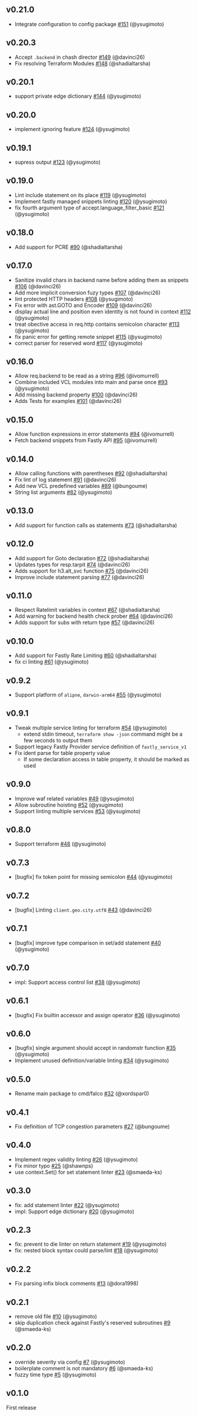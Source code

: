 ## v0.21.0

- Integrate configuration to config package [#151](https://github.com/ysugimoto/falco/pull/151) (@ysugimoto)

## v0.20.3

- Accept `.backend` in chash director [#149](https://github.com/ysugimoto/falco/pull/149) (@davinci26)
- Fix resolving Terraform Modules [#148](https://github.com/ysugimoto/falco/pull/148) (@shadialtarsha)

## v0.20.1

- support private edge dictionary [#144](https://github.com/ysugimoto/falco/pull/144) (@ysugimoto)

## v0.20.0

- implement ignoring feature [#124](https://github.com/ysugimoto/falco/pull/124) (@ysugimoto)

## v0.19.1

- supress output [#123](https://github.com/ysugimoto/falco/pull/123) (@ysugimoto)

## v0.19.0

- Lint include statement on its place [#119](https://github.com/ysugimoto/falco/pull/119) (@ysugimoto)
- Implement fastly managed snippets linting [#120](https://github.com/ysugimoto/falco/pull/120) (@ysugimoto)
- fix fourth argument type of accept.language_filter_basic [#121](https://github.com/ysugimoto/falco/pull/121) (@ysugimoto)

## v0.18.0

- Add support for PCRE [#90](https://github.com/ysugimoto/falco/pull/90) (@shadialtarsha)

## v0.17.0

- Sanitize invalid chars in backend name before adding them as snippets [#106](https://github.com/ysugimoto/falco/pull/106) (@davinci26)
- Add more implicit conversion fuzy types [#107](https://github.com/ysugimoto/falco/pull/107) (@davinci26)
- lint protected HTTP headers [#108](https://github.com/ysugimoto/falco/pull/108) (@ysugimoto)
- Fix error with ast.GOTO and Encoder [#109](https://github.com/ysugimoto/falco/pull/109) (@davinci26)
- display actual line and position even identity is not found in context [#112](https://github.com/ysugimoto/falco/pull/112) (@ysugimoto)
- treat obective access in req.http contains semicolon character [#113](https://github.com/ysugimoto/falco/pull/113) (@ysugimoto)
- fix panic error for getting remote snippet [#115](https://github.com/ysugimoto/falco/pull/115) (@ysugimoto)
- correct parser for reserved word [#117](https://github.com/ysugimoto/falco/pull/117) (@ysugimoto)

## v0.16.0

- Allow req.backend to be read as a string [#96](https://github.com/ysugimoto/falco/pull/96) (@ivomurrell)
- Combine included VCL modules into main and parse once [#93](https://github.com/ysugimoto/falco/pull/93) (@ysugimoto)
- Add missing backend property [#100](https://github.com/ysugimoto/falco/pull/100) (@davinci26)
- Adds Tests for examples [#101](https://github.com/ysugimoto/falco/pull/101) (@davinci26)

## v0.15.0

- Allow function expressions in error statements [#94](https://github.com/ysugimoto/falco/pull/94) (@ivomurrell)
- Fetch backend snippets from Fastly API [#95](https://github.com/ysugimoto/falco/pull/95) (@ivomurrell)


## v0.14.0

- Allow calling functions with parentheses [#92](https://github.com/ysugimoto/falco/pull/92) (@shadialtarsha)
- Fix lint of log statement [#91](https://github.com/ysugimoto/falco/pull/91) (@davinci26)
- Add new VCL predefined variables [#89](https://github.com/ysugimoto/falco/pull/89) (@bungoume)
- String list arguments [#82](https://github.com/ysugimoto/falco/pull/82) (@ysugimoto)

## v0.13.0

- Add support for function calls as statements [#73](https://github.com/ysugimoto/falco/pull/73) (@shadialtarsha)

## v0.12.0

- Add support for Goto declaration [#72](https://github.com/ysugimoto/falco/pull/72) (@shadialtarsha)
- Updates types for resp.tarpit [#74](https://github.com/ysugimoto/falco/pull/74) (@davinci26)
- Adds support for h3.alt_svc function [#75](https://github.com/ysugimoto/falco/pull/75) (@davinci26)
- Improve include statement parsing [#77](https://github.com/ysugimoto/falco/pull/77) (@davinci26)

## v0.11.0

- Respect Ratelimit variables in context [#67](https://github.com/ysugimoto/falco/pull/67) (@shadialtarsha)
- Add warning for backend health check prober [#64](https://github.com/ysugimoto/falco/pull/64) (@davinci26)
- Adds support for subs with return type [#57](https://github.com/ysugimoto/falco/pull/57) (@davinci26)

## v0.10.0

- Add support for Fastly Rate Limiting [#60](https://github.com/ysugimoto/falco/pull/60) (@shadialtarsha)
- fix ci linting [#61](https://github.com/ysugimoto/falco/pull/61) (@ysugimoto)

## v0.9.2

- Support platform of `alipne`, `darwin-arm64` [#55](https://github.com/ysugimoto/falco/pull/55) (@ysugimoto)

## v0.9.1

- Tweak multiple service linting for terraform [#54](https://github.com/ysugimoto/falco/pull/54) (@ysugimoto)
  - extend stdin timeout, `terraform show -json` command might be a few seconds to output them
- Support legacy Fastly Provider service definition of `fastly_service_v1`
- Fix ident parse for table property value
  - If some declaration access in table property, it should be marked as used

## v0.9.0

- Improve waf related variables [#49](https://github.com/ysugimoto/falco/pull/49) (@ysugimoto)
- Allow subroutine hoisting [#52](https://github.com/ysugimoto/falco/pull/52) (@ysugimoto)
- Support linting multiple services [#53](https://github.com/ysugimoto/falco/pull/53) (@ysugimoto)

## v0.8.0

- Support terraform [#48](https://github.com/ysugimoto/falco/pull/48) (@ysugimoto)

## v0.7.3

- [bugfix] fix token point for missing semicolon [#44](https://github.com/ysugimoto/falco/pull/44) (@ysugimoto)

## v0.7.2

- [bugfix] Linting `client.geo.city.utf8` [#43](https://github.com/ysugimoto/falco/pull/43) (@davinci26)

## v0.7.1

- [bugfix] improve type comparison in set/add statement [#40](https://github.com/ysugimoto/falco/pull/40) (@ysugimoto)

## v0.7.0

- impl: Support access control list [#38](https://github.com/ysugimoto/falco/pull/38) (@ysugimoto)

## v0.6.1

- [bugfix] Fix builtin accessor and assign operator [#36](https://github.com/ysugimoto/falco/pull/36) (@ysugimoto)

## v0.6.0

- [bugfix] single argument should accept in randomstr function [#35](https://github.com/ysugimoto/falco/pull/35) (@ysugimoto)
- Implement unused definition/variable linting [#34](https://github.com/ysugimoto/falco/pull/34) (@ysugimoto)

## v0.5.0

- Rename main package to cmd/falco [#32](https://github.com/ysugimoto/falco/pull/32) (@xordspar0)

## v0.4.1

- Fix definition of TCP congestion parameters [#27](https://github.com/ysugimoto/falco/pull/27) (@bungoume)

## v0.4.0

- Implement regex validity linting [#26](https://github.com/ysugimoto/falco/pull/26) (@ysugimoto)
- Fix minor typo [#25](https://github.com/ysugimoto/falco/pull/25) (@shawnps)
- use context.Set() for set statement linter [#23](https://github.com/ysugimoto/falco/pull/23) (@smaeda-ks)

## v0.3.0

- fix: add statement linter [#22](https://github.com/ysugimoto/falco/pull/22) (@ysugimoto)
- impl: Support edge dictionary [#20](https://github.com/ysugimoto/falco/pull/20) (@ysugimoto)

## v0.2.3

- fix: prevent to die linter on return statement [#19](https://github.com/ysugimoto/falco/pull/19) (@ysugimoto)
- fix: nested block syntax could parse/lint [#18](https://github.com/ysugimoto/falco/pull/18) (@ysugimoto)

## v0.2.2

- Fix parsing infix block comments [#13](https://github.com/ysugimoto/falco/pull/13) (@dora1998)

## v0.2.1

- remove old file [#10](https://github.com/ysugimoto/falco/pull/10) (@ysugimoto)
- skip duplication check against Fastly's reserved subroutines [#9](https://github.com/ysugimoto/falco/pull/9) (@smaeda-ks)

## v0.2.0

- override severity via config [#7](https://github.com/ysugimoto/falco/pull/7) (@ysugimoto)
- boilerplate comment is not mandatory [#6](https://github.com/ysugimoto/falco/pull/6) (@smaeda-ks)
- fuzzy time type [#5](https://github.com/ysugimoto/falco/pull/5) (@ysugimoto)

## v0.1.0

First release
